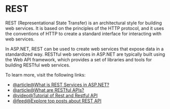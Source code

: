 # REST

REST (Representational State Transfer) is an architectural style for building web services. It is based on the principles of the HTTP protocol, and it uses the conventions of HTTP to create a standard interface for interacting with web services.

In ASP.NET, REST can be used to create web services that expose data in a standardized way. RESTful web services in ASP.NET are typically built using the Web API framework, which provides a set of libraries and tools for building RESTful web services.

To learn more, visit the following links:

- [@article@What is REST Services in ASP.NET?](http://www.codedigest.com/quick-start/16/what-is-rest-services-how-to-create-rest-services-in-aspnet)
- [@article@What are RESTful APIs?](https://www.pragimtech.com/blog/blazor/what-are-restful-apis/)
- [@video@Tutorial of Rest and Restful API](https://www.youtube.com/watch?v=4r1CIUs5s2I)
- [@feed@Explore top posts about REST API](https://app.daily.dev/tags/rest-api?ref=roadmapsh)

